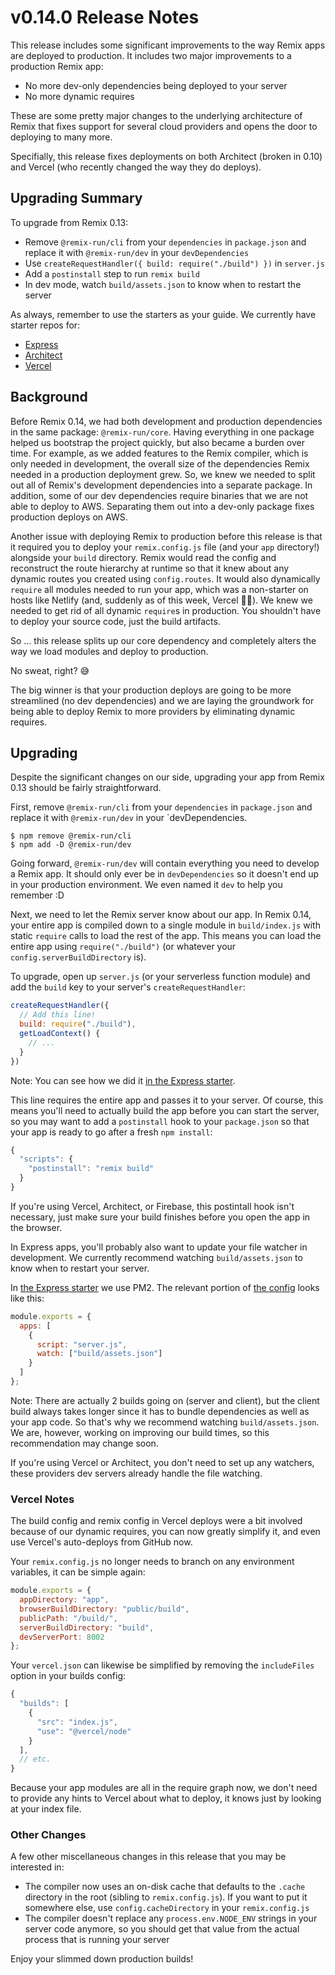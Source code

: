 # v0.14.0 Release Notes

This release includes some significant improvements to the way Remix apps are deployed to production. It includes two major improvements to a production Remix app:

- No more dev-only dependencies being deployed to your server
- No more dynamic requires

These are some pretty major changes to the underlying architecture of Remix that fixes support for several cloud providers and opens the door to deploying to many more.

Specifially, this release fixes deployments on both Architect (broken in 0.10) and Vercel (who recently changed the way they do deploys).

## Upgrading Summary

To upgrade from Remix 0.13:

- Remove `@remix-run/cli` from your `dependencies` in `package.json` and replace it with `@remix-run/dev` in your `devDependencies`
- Use `createRequestHandler({ build: require("./build") })` in `server.js`
- Add a `postinstall` step to run `remix build`
- In dev mode, watch `build/assets.json` to know when to restart the server

As always, remember to use the starters as your guide. We currently have starter repos for:

- [Express](https://github.com/remix-run/starter-express)
- [Architect](https://github.com/remix-run/starter-architect)
- [Vercel](https://github.com/remix-run/starter-vercel)

## Background

Before Remix 0.14, we had both development and production dependencies in the same package: `@remix-run/core`. Having everything in one package helped us bootstrap the project quickly, but also became a burden over time. For example, as we added features to the Remix compiler, which is only needed in development, the overall size of the dependencies Remix needed in a production deployment grew. So, we knew we needed to split out all of Remix's development dependencies into a separate package. In addition, some of our dev dependencies require binaries that we are not able to deploy to AWS. Separating them out into a dev-only package fixes production deploys on AWS.

Another issue with deploying Remix to production before this release is that it required you to deploy your `remix.config.js` file (and your `app` directory!) alongside your `build` directory. Remix would read the config and reconstruct the route hierarchy at runtime so that it knew about any dynamic routes you created using `config.routes`. It would also dynamically `require` all modules needed to run your app, which was a non-starter on hosts like Netlify (and, suddenly as of this week, Vercel 🤷‍♂️). We knew we needed to get rid of all dynamic `require`s in production. You shouldn't have to deploy your source code, just the build artifacts.

So ... this release splits up our core dependency and completely alters the way we load modules and deploy to production.

No sweat, right? 😅

The big winner is that your production deploys are going to be more streamlined (no dev dependencies) and we are laying the groundwork for being able to deploy Remix to more providers by eliminating dynamic requires.

## Upgrading

Despite the significant changes on our side, upgrading your app from Remix 0.13 should be fairly straightforward.

First, remove `@remix-run/cli` from your `dependencies` in `package.json` and replace it with `@remix-run/dev` in your `devDependencies.

```
$ npm remove @remix-run/cli
$ npm add -D @remix-run/dev
```

Going forward, `@remix-run/dev` will contain everything you need to develop a Remix app. It should only ever be in `devDependencies` so it doesn't end up in your production environment. We even named it `dev` to help you remember :D

Next, we need to let the Remix server know about our app. In Remix 0.14, your entire app is compiled down to a single module in `build/index.js` with static `require` calls to load the rest of the app. This means you can load the entire app using `require("./build")` (or whatever your `config.serverBuildDirectory` is).

To upgrade, open up `server.js` (or your serverless function module) and add the `build` key to your server's `createRequestHandler`:

```js
createRequestHandler({
  // Add this line!
  build: require("./build"),
  getLoadContext() {
    // ...
  }
})
```

Note: You can see how we did it [in the Express starter](https://github.com/remix-run/starter-express/commit/fde4506533a1619fa1da3980a0cf06951ed6b95a#diff-a4c65ede64197e1a112899a68bf994485b889c4b143198bac4af53425b38406fR23).

This line requires the entire app and passes it to your server. Of course, this means you'll need to actually build the app before you can start the server, so you may want to add a `postinstall` hook to your `package.json` so that your app is ready to go after a fresh `npm install`:

```js
{
  "scripts": {
    "postinstall": "remix build"
  }
}
```

If you're using Vercel, Architect, or Firebase, this postintall hook isn't necessary, just make sure your build finishes before you open the app in the browser.

In Express apps, you'll probably also want to update your file watcher in development. We currently recommend watching `build/assets.json` to know when to restart your server.

In [the Express starter](https://github.com/remix-run/starter-express) we use PM2. The relevant portion of [the config](https://github.com/remix-run/starter-express/blob/master/pm2.config.js) looks like this:

```js
module.exports = {
  apps: [
    {
      script: "server.js",
      watch: ["build/assets.json"]
    }
  ]
};
```

Note: There are actually 2 builds going on (server and client), but the client build always takes longer since it has to bundle dependencies as well as your app code. So that's why we recommend watching `build/assets.json`. We are, however, working on improving our build times, so this recommendation may change soon.

If you're using Vercel or Architect, you don't need to set up any watchers, these providers dev servers already handle the file watching.

### Vercel Notes

The build config and remix config in Vercel deploys were a bit involved because of our dynamic requires, you can now greatly simplify it, and even use Vercel's auto-deploys from GitHub now.

Your `remix.config.js` no longer needs to branch on any environment variables, it can be simple again:

```js
module.exports = {
  appDirectory: "app",
  browserBuildDirectory: "public/build",
  publicPath: "/build/",
  serverBuildDirectory: "build",
  devServerPort: 8002
};
```

Your `vercel.json` can likewise be simplified by removing the `includeFiles` option in your builds config:

```js
{
  "builds": [
    {
      "src": "index.js",
      "use": "@vercel/node"
    }
  ],
  // etc.
}
```

Because your app modules are all in the require graph now, we don't need to provide any hints to Vercel about what to deploy, it knows just by looking at your index file.

### Other Changes

A few other miscellaneous changes in this release that you may be interested in:

- The compiler now uses an on-disk cache that defaults to the `.cache` directory in the root (sibling to `remix.config.js`). If you want to put it somewhere else, use `config.cacheDirectory` in your `remix.config.js`
- The compiler doesn't replace any `process.env.NODE_ENV` strings in your server code anymore, so you should get that value from the actual process that is running your server

Enjoy your slimmed down production builds!

